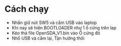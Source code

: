 # Cách chạy
- Nhấn giữ nút SW5 và cắm USB vào laptop
- Khi nay sẽ hiện BOOTLOADER như 1 ổ cứng trên lap
- Kéo thả file OpenSDA_V1.bin vào Ổ cứng đó
- Nhổ USB và cắm lại, Tận hưởng thôi
